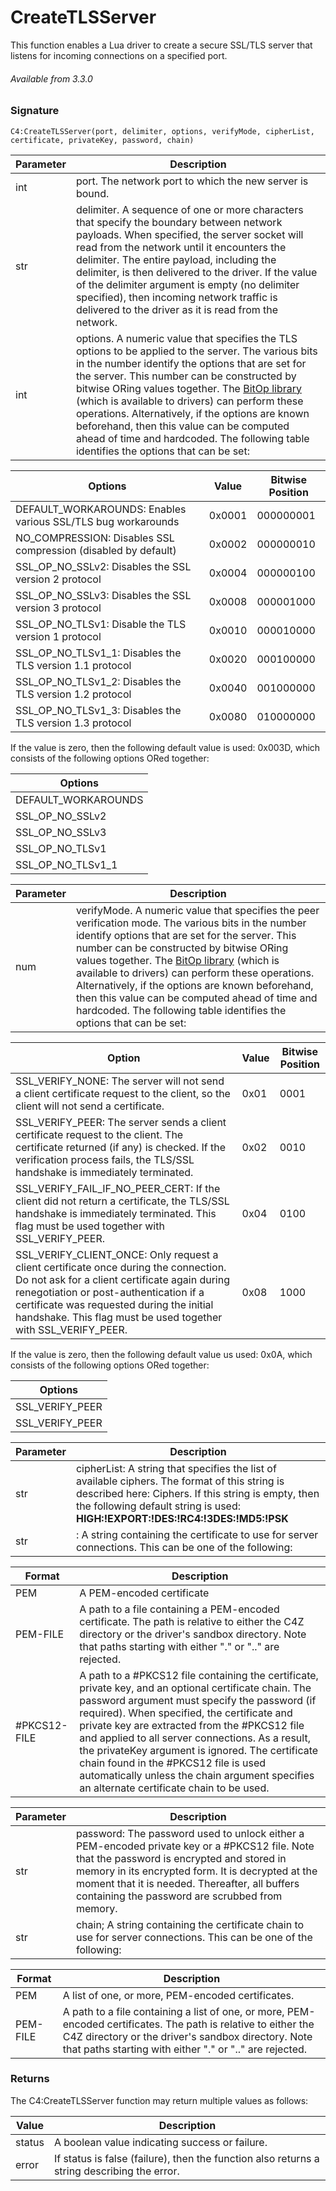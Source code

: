 # CreateTLSServer

This function enables a Lua driver to create a secure SSL/TLS server that listens for incoming connections on a specified port.

###### Available from 3.3.0


### Signature

`C4:CreateTLSServer(port, delimiter, options, verifyMode, cipherList, certificate, privateKey, password, chain)`


| Parameter | Description |
| --- | --- |
| int | port. The network port to which the new server is bound. |
| str | delimiter. A sequence of one or more characters that specify the boundary between network payloads. When specified, the server socket will read from the network until it encounters the delimiter. The entire payload, including the delimiter, is then delivered to the driver. If the value of the delimiter argument is empty (no delimiter specified), then incoming network traffic is delivered to the driver as it is read from the network. |
|int| options. A numeric value that specifies the TLS options to be applied to the server. The various bits in the number identify the options that are set for the server. This number can be constructed by bitwise ORing values together. The [BitOp library][1] (which is available to drivers) can perform these operations. Alternatively, if the options are known beforehand, then this value can be computed ahead of time and hardcoded. The following table identifies the options that can be set:|

| Options | Value | Bitwise Position|
| --- | --- | --- |
| DEFAULT\_WORKAROUNDS: Enables various SSL/TLS bug workarounds | 0x0001 | 000000001 |
| NO\_COMPRESSION: Disables SSL compression (disabled by default) |	0x0002 | 000000010 |
| SSL\_OP\_NO\_SSLv2: Disables the SSL version 2 protocol | 0x0004 |	000000100 |
| SSL\_OP\_NO\_SSLv3: Disables the SSL version 3 protocol | 0x0008 |	000001000 |
| SSL\_OP\_NO\_TLSv1: Disable the TLS version 1 protocol |	0x0010 |	000010000 |
| SSL\_OP\_NO\_TLSv1\_1: Disables the TLS version 1.1 protocol |	0x0020 |	000100000 |
| SSL\_OP\_NO\_TLSv1\_2: Disables the TLS version 1.2 protocol | 0x0040 |	001000000 |
| SSL\_OP\_NO\_TLSv1\_3: Disables the TLS version 1.3 protocol | 0x0080 |	010000000 |

If the value is zero, then the following default value is used: 0x003D, which consists of the following options ORed together:

| Options|
| --- |
|DEFAULT\_WORKAROUNDS|
|SSL\_OP\_NO\_SSLv2|
|SSL\_OP\_NO\_SSLv3|
|SSL\_OP\_NO\_TLSv1|
|SSL\_OP\_NO\_TLSv1\_1|


| Parameter | Description |
| --- | --- |
| num | verifyMode. A numeric value that specifies the peer verification mode. The various bits in the number identify options that are set for the server. This number can be constructed by bitwise ORing values together. The [BitOp library][2] (which is available to drivers) can perform these operations. Alternatively, if the options are known beforehand, then this value can be computed ahead of time and hardcoded. The following table identifies the options that can be set: |

| Option | Value | Bitwise Position|
| --- | --- | --- |
| SSL\_VERIFY\_NONE: The server will not send a client certificate request to the client, so the client will not send a certificate. | 0x01 | 0001 |
| SSL\_VERIFY\_PEER: The server sends a client certificate request to the client. The certificate returned (if any) is checked. If the verification process fails, the TLS/SSL handshake is immediately terminated. | 0x02 | 0010 |
| SSL\_VERIFY\_FAIL\_IF\_NO\_PEER\_CERT: If the client did not return a certificate, the TLS/SSL handshake is immediately terminated. This flag must be used together with SSL\_VERIFY\_PEER. | 0x04 | 0100 |
SSL\_VERIFY\_CLIENT\_ONCE: Only request a client certificate once during the connection. Do not ask for a client certificate again during renegotiation or post-authentication if a certificate was requested during the initial handshake. This flag must be used together with SSL\_VERIFY\_PEER. |	0x08 | 1000 |

If the value is zero, then the following default value us used: 0x0A, which consists of the following options ORed together:

| Options|
| --- |
| SSL\_VERIFY\_PEER |
| SSL\_VERIFY\_PEER |

| Parameter | Description |
| --- | --- |
| str | cipherList: A string that specifies the list of available ciphers. The format of this string is described here: Ciphers. If this string is empty, then the following default string is used: **HIGH:!EXPORT:!DES:!RC4:!3DES:!MD5:!PSK**|
| str |: A string containing the certificate to use for server connections. This can be one of the following: |

| Format | Description |
| --- | --- |
| PEM | A PEM-encoded certificate |
| PEM-FILE | A path to a file containing a PEM-encoded certificate. The path is relative to either the C4Z directory or the driver's sandbox directory. Note that paths starting with either "." or ".." are rejected. |
| #PKCS12-FILE | A path to a #PKCS12 file containing the certificate, private key, and an optional certificate chain. The password argument must specify the password (if required). When specified, the certificate and private key are extracted from the #PKCS12 file and applied to all server connections. As a result, the privateKey argument is ignored. The certificate chain found in the #PKCS12 file is used automatically unless the chain argument specifies an alternate certificate chain to be used.|

| Parameter | Description |
| --- | --- |
| str | password: The password used to unlock either a PEM-encoded private key or a #PKCS12 file. Note that the password is encrypted and stored in memory in its encrypted form. It is decrypted at the moment that it is needed. Thereafter, all buffers containing the password are scrubbed from memory.|
| str | chain; A string containing the certificate chain to use for server connections. This can be one of the following: |

| Format | Description |
| --- | --- |
| PEM | A list of one, or more, PEM-encoded certificates. |
| PEM-FILE | A path to a file containing a list of one, or more, PEM-encoded certificates. The path is relative to either the C4Z directory or the driver's sandbox directory. Note that paths starting with either "." or ".." are rejected.|


### Returns
The C4:CreateTLSServer function may return multiple values as follows:

| Value | Description |
| --- | --- |
| status | A boolean value indicating success or failure. |
| error | If status is false (failure), then the function also returns a string describing the error.|

[1]:	https://snap-one.github.io/docs-driverworks-fundamentals/#operating-system-3-and-binary-data
[2]:	https://snap-one.github.io/docs-driverworks-fundamentals/#operating-system-3-and-binary-data
